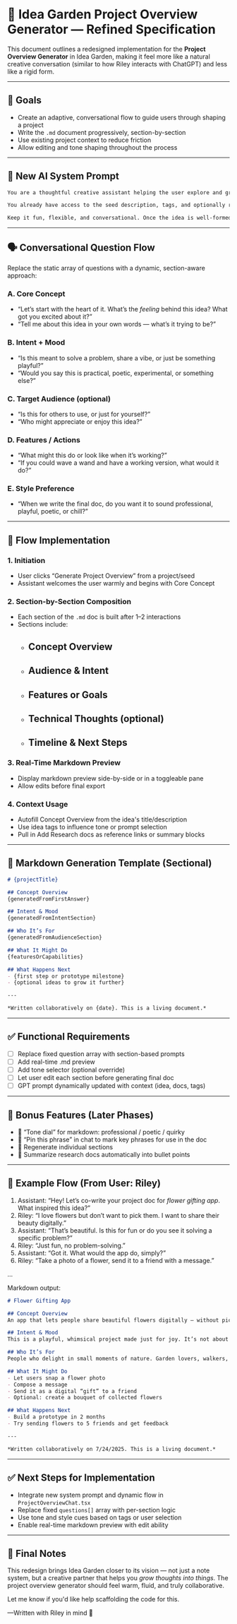 # 🌿 Idea Garden Project Overview Generator — Refined Specification

This document outlines a redesigned implementation for the **Project Overview Generator** in Idea Garden, making it feel more like a natural creative conversation (similar to how Riley interacts with ChatGPT) and less like a rigid form.

---

## 🎯 Goals

- Create an adaptive, conversational flow to guide users through shaping a project
- Write the `.md` document progressively, section-by-section
- Use existing project context to reduce friction
- Allow editing and tone shaping throughout the process

---

## 🧠 New AI System Prompt

```txt
You are a thoughtful creative assistant helping the user explore and grow an idea. Your goal is to help them collaboratively create a clear, compelling project overview. 

You already have access to the seed description, tags, and optionally research documents. Ask clarifying questions that help the user uncover what’s important, unique, and exciting about the idea. 

Keep it fun, flexible, and conversational. Once the idea is well-formed, help them generate a markdown (.md) document in a tone that fits their style.
```

---

## 🗣️ Conversational Question Flow

Replace the static array of questions with a dynamic, section-aware approach:

### A. Core Concept
- “Let’s start with the heart of it. What’s the *feeling* behind this idea? What got you excited about it?”
- “Tell me about this idea in your own words — what’s it trying to be?”

### B. Intent + Mood
- “Is this meant to solve a problem, share a vibe, or just be something playful?”
- “Would you say this is practical, poetic, experimental, or something else?”

### C. Target Audience (optional)
- “Is this for others to use, or just for yourself?”
- “Who might appreciate or enjoy this idea?”

### D. Features / Actions
- “What might this do or look like when it’s working?”
- “If you could wave a wand and have a working version, what would it do?”

### E. Style Preference
- “When we write the final doc, do you want it to sound professional, playful, poetic, or chill?”

---

## 🧱 Flow Implementation

### 1. **Initiation**
- User clicks “Generate Project Overview” from a project/seed
- Assistant welcomes the user warmly and begins with Core Concept

### 2. **Section-by-Section Composition**
- Each section of the `.md` doc is built after 1–2 interactions
- Sections include:
  - ## Concept Overview
  - ## Audience & Intent
  - ## Features or Goals
  - ## Technical Thoughts (optional)
  - ## Timeline & Next Steps

### 3. **Real-Time Markdown Preview**
- Display markdown preview side-by-side or in a toggleable pane
- Allow edits before final export

### 4. **Context Usage**
- Autofill Concept Overview from the idea's title/description
- Use idea tags to influence tone or prompt selection
- Pull in Add Research docs as reference links or summary blocks

---

## 📄 Markdown Generation Template (Sectional)

```md
# {projectTitle}

## Concept Overview
{generatedFromFirstAnswer}

## Intent & Mood
{generatedFromIntentSection}

## Who It’s For
{generatedFromAudienceSection}

## What It Might Do
{featuresOrCapabilities}

## What Happens Next
- {first step or prototype milestone}
- {optional ideas to grow it further}

---

*Written collaboratively on {date}. This is a living document.*
```

---

## ✅ Functional Requirements

- [ ] Replace fixed question array with section-based prompts
- [ ] Add real-time .md preview
- [ ] Add tone selector (optional override)
- [ ] Let user edit each section before generating final doc
- [ ] GPT prompt dynamically updated with context (idea, docs, tags)

---

## 🧪 Bonus Features (Later Phases)

- 🌈 “Tone dial” for markdown: professional / poetic / quirky
- 📝 “Pin this phrase” in chat to mark key phrases for use in the doc
- 🔁 Regenerate individual sections
- 🧠 Summarize research docs automatically into bullet points

---

## 🧠 Example Flow (From User: Riley)

1. Assistant: “Hey! Let’s co-write your project doc for *flower gifting app*. What inspired this idea?”
2. Riley: “I love flowers but don’t want to pick them. I want to share their beauty digitally.”
3. Assistant: “That’s beautiful. Is this for fun or do you see it solving a specific problem?”
4. Riley: “Just fun, no problem-solving.”
5. Assistant: “Got it. What would the app do, simply?”
6. Riley: “Take a photo of a flower, send it to a friend with a message.”

...

Markdown output:

```md
# Flower Gifting App

## Concept Overview
An app that lets people share beautiful flowers digitally — without picking them. Snap a photo, send it with a message, and brighten someone’s day.

## Intent & Mood
This is a playful, whimsical project made just for joy. It’s not about solving a problem — it’s about celebrating beauty and thoughtfulness.

## Who It’s For
People who delight in small moments of nature. Garden lovers, walkers, hikers, romantics.

## What It Might Do
- Let users snap a flower photo
- Compose a message
- Send it as a digital “gift” to a friend
- Optional: create a bouquet of collected flowers

## What Happens Next
- Build a prototype in 2 months
- Try sending flowers to 5 friends and get feedback

---

*Written collaboratively on 7/24/2025. This is a living document.*
```

---

## ✅ Next Steps for Implementation

- Integrate new system prompt and dynamic flow in `ProjectOverviewChat.tsx`
- Replace fixed `questions[]` array with per-section logic
- Use tone and style cues based on tags or user selection
- Enable real-time markdown preview with edit ability

---

## 💬 Final Notes

This redesign brings Idea Garden closer to its vision — not just a note system, but a creative partner that helps you *grow thoughts into things*. The project overview generator should feel warm, fluid, and truly collaborative.

Let me know if you'd like help scaffolding the code for this.

—Written with Riley in mind 🌸

